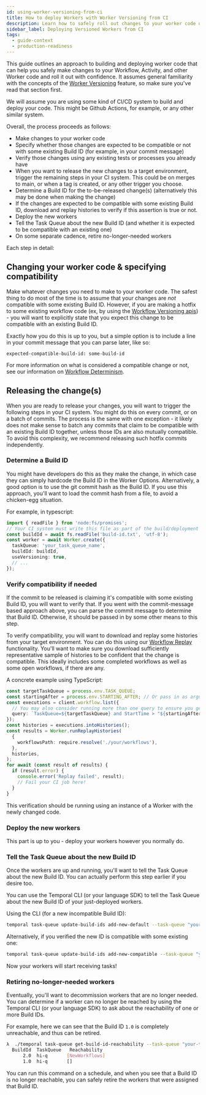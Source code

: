 ```yaml
---
id: using-worker-versioning-from-ci
title: How to deploy Workers with Worker Versioning from CI
description: Learn how to safely roll out changes to your worker code using a CI system
sidebar_label: Deploying Versioned Workers from CI
tags:
  - guide-context
  - production-readiness
---
```


This guide outlines an approach to building and deploying worker code that can help you safely make changes to your
Workflow, Activity, and other Worker code and roll it out with confidence. It assumes general familiarity with
the concepts of the [Worker Versioning](/concepts/what-is-worker-versioning) feature, so make sure you've read that
section first.

We will assume you are using some kind of CI/CD system to build and deploy your code. This might be Github Actions, for
example, or any other similar system.

Overall, the process proceeds as follows:

- Make changes to your worker code
- Specify whether those changes are expected to be compatible or not with some existing Build ID (for example, in your commit message)
- Verify those changes using any existing tests or processes you already have
- When you want to release the new changes to a target environment, trigger the remaining steps in your CI system. This
  could be on merges to main, or when a tag is created, or any other trigger you choose.
- Determine a Build ID for the to-be-released change(s) (alternatively this may be done when making the change)
- If the changes are expected to be compatible with some existing Build ID, download and replay histories to verify
  if this assertion is true or not.
- Deploy the new workers
- Tell the Task Queue about the new Build ID (and whether it is expected to be compatible with an existing one)
- On some separate cadence, retire no-longer-needed workers

Each step in detail:

## Changing your worker code & specifying compatibility

Make whatever changes you need to make to your worker code. The safest thing to do most of the time is to assume that
your changes are _not_ compatible with some existing Build ID. However, if you are making a hotfix to some existing
workflow code (ex, by using the [Workflow Versioning apis](/concepts/workflows#workflow-versioning)) - you will want
to explicitly state that you expect this change to be compatible with an existing Build ID.

Exactly how you do this is up to you, but a simple option is to include a line in your commit message that you
can parse later, like so:

```text
expected-compatible-build-id: some-build-id
```

For more information on what is considered a compatible change or not, see our information on
[Workflow Determinism](/concepts/workflows#deterministic-constraints).

## Releasing the change(s)

When you are ready to release your changes, you will want to trigger the following steps in your CI system. You might
do this on every commit, or on a batch of commits. The process is the same with one exception - it likely does not
make sense to batch any commits that claim to be compatible with an existing Build ID together, unless those IDs are
also mutually compatible. To avoid this complexity, we recommend releasing such hotfix commits independently.

### Determine a Build ID

You might have developers do this as they make the change, in which case they can simply hardcode the Build ID in the
Worker Options. Alternatively, a good option is to use the git commit hash as the Build ID. If you use this approach,
you'll want to load the commit hash from a file, to avoid a chicken-egg situation.

For example, in typescript:

```typescript
import { readFile } from 'node:fs/promises';
// Your CI system must write this file as part of the build/deployment process
const buildId = await fs.readFile('build-id.txt', 'utf-8');
const worker = await Worker.create({
  taskQueue: 'your_task_queue_name',
  buildId: buildId,
  useVersioning: true,
  // ...
});
```

### Verify compatibility if needed

If the commit to be released is claiming it's compatible with some existing Build ID, you will want to verify that.
If you went with the commit-message based approach above, you can parse the commit message to determine that Build ID.
Otherwise, it should be passed in by some other means to this step.

To verify compatibility, you will want to download and replay some histories from your target environment. You can
do this using our [Workflow Replay](/concepts/workflows#replays) functionality. You'll want to make sure you download
sufficiently representative sample of histories to be confident that the change is compatible. This ideally includes
some completed workflows as well as some open workflows, if there are any.

A concrete example using TypeScript:

```typescript
const targetTaskQueue = process.env.TASK_QUEUE;
const startingAfter = process.env.STARTING_AFTER; // Or pass in as arguments on the command line, etc.
const executions = client.workflow.list({
  // You may also consider running more than one query to ensure you get some closed and some open workflows
  query: `TaskQueue=${targetTaskQueue} and StartTime > "${startingAfter}"`,
});
const histories = executions.intoHistories();
const results = Worker.runReplayHistories(
  {
    workflowsPath: require.resolve('./your/workflows'),
  },
  histories,
);
for await (const result of results) {
  if (result.error) {
    console.error('Replay failed', result);
    // Fail your CI job here!
  }
}
```

This verification should be running using an instance of a Worker with the newly changed code.

### Deploy the new workers

This part is up to you - deploy your workers however you normally do.

### Tell the Task Queue about the new Build ID

Once the workers are up and running, you'll want to tell the Task Queue about the new Build ID. You can actually
perform this step earlier if you desire too.

You can use the Temporal CLI (or your language SDK) to tell the Task Queue about the new Build ID of your just-deployed
workers.

Using the CLI (for a new incompatible Build ID):

```bash
temporal task-queue update-build-ids add-new-default --task-queue "your-task-queue" --build-id "the-new-id"
```

Alternatively, if you verified the new ID is compatible with some existing one:

```bash
temporal task-queue update-build-ids add-new-compatible --task-queue "your-task-queue" --build-id "the-new-id" --existing-compatible-build-id "some-existing-id"
```

Now your workers will start receiving tasks!

### Retiring no-longer-needed workers

Eventually, you'll want to decommission workers that are no longer needed. You can determine if a worker can no longer
be reached by using the Temporal CLI (or your language SDK) to ask about the reachability of one or more Build IDs.

For example, here we can see that the Build ID `1.0` is completely unreachable, and thus can be retired.

```bash
λ  ./temporal task-queue get-build-id-reachability --task-queue "your-task-queue" --build-id "1.0" --build-id "2.0"
  BuildId  TaskQueue   Reachability
      2.0  hi-q       [NewWorkflows]
      1.0  hi-q       []
```

You can run this command on a schedule, and when you see that a Build ID is no longer reachable, you can safely retire
the workers that were assigned that Build ID.
